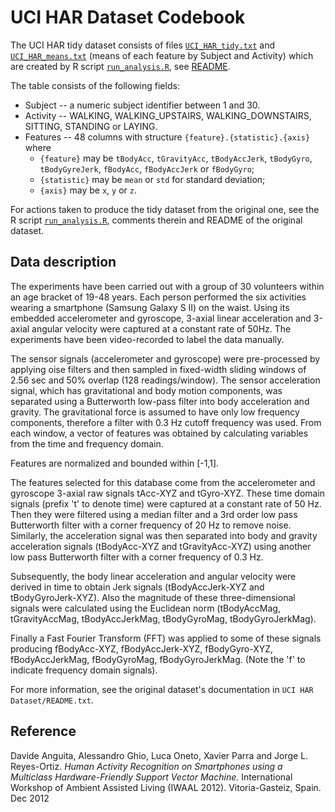 # UCI HAR Dataset Codebook

The UCI HAR tidy dataset consists of files [`UCI_HAR_tidy.txt`](UCI_HAR_tidy.txt) and [`UCI_HAR_means.txt`](UCI_HAR_means.txt) (means of each feature by Subject and Activity) which are created by R script [`run_analysis.R`](run_analysis.R), see [README](README.md).

The table consists of the following fields:

* Subject -- a numeric subject identifier between 1 and 30.
* Activity -- WALKING, WALKING_UPSTAIRS, WALKING_DOWNSTAIRS, SITTING, STANDING or LAYING.
* Features -- 48 columns with structure `{feature}.{statistic}.{axis}` where
  * `{feature}` may be `tBodyAcc`, `tGravityAcc`, `tBodyAccJerk`, `tBodyGyro`, `tBodyGyreJerk`, `fBodyAcc`, `fBodyAccJerk` or `fBodyGyro`;
  * `{statistic}` may be `mean` or `std` for standard deviation;
  * `{axis}` may be `x`, `y` or `z`.

For actions taken to produce the tidy dataset from the original one, see the R script [`run_analysis.R`](run_analysis.R), comments therein and README of the original dataset.


## Data description

The experiments have been carried out with a group of 30 volunteers
within an age bracket of 19-48 years. Each person performed the six activities
wearing a smartphone (Samsung Galaxy S II) on the waist.
Using its embedded accelerometer and gyroscope, 3-axial linear acceleration and
3-axial angular velocity were captured at a constant rate of 50Hz.
The experiments have been video-recorded to label the data manually.

The sensor signals (accelerometer and gyroscope) were pre-processed by applying
oise filters and then sampled in fixed-width sliding windows of 2.56 sec and
50% overlap (128 readings/window). The sensor acceleration signal,
which has gravitational and body motion components, was separated using
a Butterworth low-pass filter into body acceleration and gravity.
The gravitational force is assumed to have only low frequency components,
therefore a filter with 0.3 Hz cutoff frequency was used. From each window,
a vector of features was obtained by calculating variables
from the time and frequency domain.

Features are normalized and bounded within [-1,1].

The features selected for this database come from the accelerometer and gyroscope
3-axial raw signals tAcc-XYZ and tGyro-XYZ. These time domain signals
(prefix 't' to denote time) were captured at a constant rate of 50 Hz.
Then they were filtered using a median filter and a 3rd order low pass
Butterworth filter with a corner frequency of 20 Hz to remove noise.
Similarly, the acceleration signal was then separated into body and gravity
acceleration signals (tBodyAcc-XYZ and tGravityAcc-XYZ) using another
low pass Butterworth filter with a corner frequency of 0.3 Hz. 

Subsequently, the body linear acceleration and angular velocity were
derived in time to obtain Jerk signals (tBodyAccJerk-XYZ and tBodyGyroJerk-XYZ).
Also the magnitude of these three-dimensional signals were calculated using
the Euclidean norm (tBodyAccMag, tGravityAccMag, tBodyAccJerkMag, tBodyGyroMag,
tBodyGyroJerkMag). 

Finally a Fast Fourier Transform (FFT) was applied to some of these signals
producing fBodyAcc-XYZ, fBodyAccJerk-XYZ, fBodyGyro-XYZ, fBodyAccJerkMag,
fBodyGyroMag, fBodyGyroJerkMag. (Note the 'f' to indicate
frequency domain signals). 

For more information, see the original dataset's documentation in
`UCI HAR Dataset/README.txt`.


## Reference

Davide Anguita, Alessandro Ghio, Luca Oneto, Xavier Parra and Jorge L. Reyes-Ortiz. _Human Activity Recognition on Smartphones using a Multiclass Hardware-Friendly Support Vector Machine._ International Workshop of Ambient Assisted Living (IWAAL 2012). Vitoria-Gasteiz, Spain. Dec 2012
